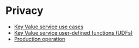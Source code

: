 # Privacy 

* [Key Value service use cases](key_value_service_use_cases.md) 
* [Key Value service user-defined functions (UDFs)](key_value_service_user_defined_functions.md)
* [Production operation](production_operation.md)
